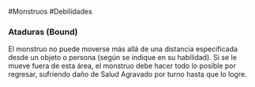 #Monstruos #Debilidades

### Ataduras (Bound)
El monstruo no puede moverse más allá de una distancia especificada desde un objeto o persona (según se indique en su habilidad). Si se le mueve fuera de esta área, el monstruo debe hacer todo lo posible por regresar, sufriendo daño de Salud Agravado por turno hasta que lo logre.